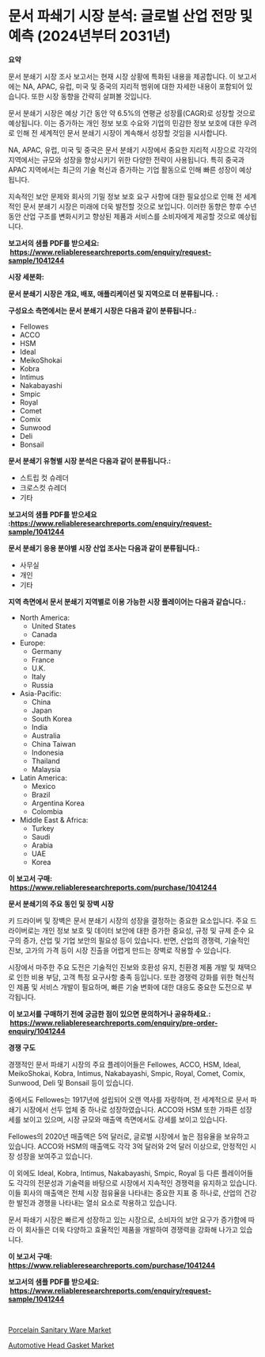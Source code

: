 <p><h1>문서 파쇄기 시장 분석: 글로벌 산업 전망 및 예측 (2024년부터 2031년)</h1></p><p><strong>요약</strong></p>
<p><p>문서 분쇄기 시장 조사 보고서는 현재 시장 상황에 특화된 내용을 제공합니다. 이 보고서에는 NA, APAC, 유럽, 미국 및 중국의 지리적 범위에 대한 자세한 내용이 포함되어 있습니다. 또한 시장 동향을 간략히 살펴볼 것입니다.</p><p>문서 분쇄기 시장은 예상 기간 동안 약 6.5%의 연평균 성장률(CAGR)로 성장할 것으로 예상됩니다. 이는 증가하는 개인 정보 보호 수요와 기업의 민감한 정보 보호에 대한 우려로 인해 전 세계적인 문서 분쇄기 시장이 계속해서 성장할 것임을 시사합니다.</p><p>NA, APAC, 유럽, 미국 및 중국은 문서 분쇄기 시장에서 중요한 지리적 시장으로 각각의 지역에서는 규모와 성장을 향상시키기 위한 다양한 전략이 사용됩니다. 특히 중국과 APAC 지역에서는 최근의 기술 혁신과 증가하는 기업 활동으로 인해 빠른 성장이 예상됩니다.</p><p>지속적인 보안 문제와 회사의 기밀 정보 보호 요구 사항에 대한 필요성으로 인해 전 세계적인 문서 분쇄기 시장은 미래에 더욱 발전할 것으로 보입니다. 이러한 동향은 향후 수년 동안 산업 구조를 변화시키고 향상된 제품과 서비스를 소비자에게 제공할 것으로 예상됩니다.</p></p>
<p><strong>보고서의 샘플 PDF를 받으세요: &nbsp;<a href="https://www.reliableresearchreports.com/enquiry/request-sample/1041244">https://www.reliableresearchreports.com/enquiry/request-sample/1041244</a></strong></p>
<p><strong>시장 세분화:</strong></p>
<p><strong> 문서 분쇄기 시장은 개요, 배포, 애플리케이션 및 지역으로 더 분류됩니다. :</strong></p>
<p><strong>구성요소 측면에서는 문서 분쇄기 시장은 다음과 같이 분류됩니다.:</strong></p>
<p><ul><li>Fellowes</li><li>ACCO</li><li>HSM</li><li>Ideal</li><li>MeikoShokai</li><li>Kobra</li><li>Intimus</li><li>Nakabayashi</li><li>Smpic</li><li>Royal</li><li>Comet</li><li>Comix</li><li>Sunwood</li><li>Deli</li><li>Bonsail</li></ul></p>
<p><strong> 문서 분쇄기 유형별 시장 분석은 다음과 같이 분류됩니다.:</strong></p>
<p><ul><li>스트립 컷 슈레더</li><li>크로스컷 슈레더</li><li>기타</li></ul></p>
<p><strong>보고서의 샘플 PDF를 받으세요 :<a href="https://www.reliableresearchreports.com/enquiry/request-sample/1041244">https://www.reliableresearchreports.com/enquiry/request-sample/1041244</a></strong></p>
<p><strong> 문서 분쇄기 응용 분야별 시장 산업 조사는 다음과 같이 분류됩니다.:</strong></p>
<p><ul><li>사무실</li><li>개인</li><li>기타</li></ul></p>
<p><strong>지역 측면에서 문서 분쇄기 지역별로 이용 가능한 시장 플레이어는 다음과 같습니다.:</strong></p>
<p><ul>
    <li>
        North America:
        <ul>
            <li>United States</li>
            <li>Canada</li>
        </ul>
    </li>
    <li>
        Europe:
        <ul>
            <li>Germany</li>
            <li>France</li>
            <li>U.K.</li>
            <li>Italy</li>
            <li>Russia</li>
        </ul>
    </li>
    <li>
        Asia-Pacific:
        <ul>
            <li>China</li>
            <li>Japan</li>
            <li>South Korea</li>
            <li>India</li>
            <li>Australia</li>
            <li>China Taiwan</li>
            <li>Indonesia</li>
            <li>Thailand</li>
            <li>Malaysia</li>
        </ul>
    </li>
    <li>
        Latin America:
        <ul>
            <li>Mexico</li>
            <li>Brazil</li>
            <li>Argentina Korea</li>
            <li>Colombia</li>
        </ul>
    </li>
    <li>
        Middle East & Africa:
        <ul>
            <li>Turkey</li>
            <li>Saudi</li>
            <li>Arabia</li>
            <li>UAE</li>
            <li>Korea</li>
        </ul>
    </li>
    </ul></p>
<p><strong>이 보고서 구매: &nbsp;<a href="https://www.reliableresearchreports.com/purchase/1041244">https://www.reliableresearchreports.com/purchase/1041244</a></strong></p>
<p><strong>문서 분쇄기의 주요 동인 및 장벽 시장</strong></p>
<p><p>키 드라이버 및 장벽은 문서 분쇄기 시장의 성장을 결정하는 중요한 요소입니다. 주요 드라이버로는 개인 정보 보호 및 데이터 보안에 대한 증가한 중요성, 규정 및 규제 준수 요구의 증가, 산업 및 기업 보안의 필요성 등이 있습니다. 반면, 산업의 경쟁력, 기술적인 진보, 고가의 가격 등이 시장 진출을 어렵게 만드는 장벽로 작용할 수 있습니다.</p><p>시장에서 마주한 주요 도전은 기술적인 진보와 호환성 유지, 친환경 제품 개발 및 채택으로 인한 비용 부담, 고객 특정 요구사항 충족 등입니다. 또한 경쟁력 강화를 위한 혁신적인 제품 및 서비스 개발이 필요하며, 빠른 기술 변화에 대한 대응도 중요한 도전으로 부각됩니다.</p></p>
<p><strong>이 보고서를 구매하기 전에 궁금한 점이 있으면 문의하거나 공유하세요.: &nbsp;<a href="https://www.reliableresearchreports.com/enquiry/pre-order-enquiry/1041244">https://www.reliableresearchreports.com/enquiry/pre-order-enquiry/1041244</a></strong></p>
<p><strong>경쟁 구도</strong></p>
<p><p>경쟁적인 문서 파쇄기 시장의 주요 플레이어들은 Fellowes, ACCO, HSM, Ideal, MeikoShokai, Kobra, Intimus, Nakabayashi, Smpic, Royal, Comet, Comix, Sunwood, Deli 및 Bonsail 등이 있습니다.</p><p>중에서도 Fellowes는 1917년에 설립되어 오랜 역사를 자랑하며, 전 세계적으로 문서 파쇄기 시장에서 선두 업체 중 하나로 성장하였습니다. ACCO와 HSM 또한 가파른 성장세를 보이고 있으며, 시장 규모와 매출액 측면에서도 강세를 보이고 있습니다.</p><p>Fellowes의 2020년 매출액은 5억 달러로, 글로벌 시장에서 높은 점유율을 보유하고 있습니다. ACCO와 HSM의 매출액도 각각 3억 달러와 2억 달러 이상으로, 안정적인 시장 성장을 보여주고 있습니다.</p><p>이 외에도 Ideal, Kobra, Intimus, Nakabayashi, Smpic, Royal 등 다른 플레이어들도 각각의 전문성과 기술력을 바탕으로 시장에서 지속적인 경쟁력을 유지하고 있습니다. 이들 회사의 매출액은 전체 시장 점유율을 나타내는 중요한 지표 중 하나로, 산업의 건강한 발전과 경쟁을 나타내는 열쇠 요소로 작용하고 있습니다.</p><p>문서 파쇄기 시장은 빠르게 성장하고 있는 시장으로, 소비자의 보안 요구가 증가함에 따라 이 회사들은 더욱 다양하고 효율적인 제품을 개발하여 경쟁력을 강화해 나가고 있습니다.</p></p>
<p><strong>이 보고서 구매: &nbsp; <a href="https://www.reliableresearchreports.com/purchase/1041244">https://www.reliableresearchreports.com/purchase/1041244</a></strong></p>
<p><strong>보고서의 샘플 PDF를 받으세요: &nbsp;<a href="https://www.reliableresearchreports.com/enquiry/request-sample/1041244">https://www.reliableresearchreports.com/enquiry/request-sample/1041244</a></strong><strong></strong></p>
<p>&nbsp;</p>
<p><p><a href="https://github.com/Glendatilghmankmgz0rbhwpy/Market-Research-Report-List-1/blob/main/porcelain-sanitary-ware-market.md">Porcelain Sanitary Ware Market</a></p><p><a href="https://butternut-bug-553.notion.site/Automotive-Head-Gasket-Market-Size-and-Examines-its-Market-Scope-with-a-Primary-Focus-on-Growth-Op-5984a98c514b4db9a39014cefd21df2b">Automotive Head Gasket Market</a></p></p>